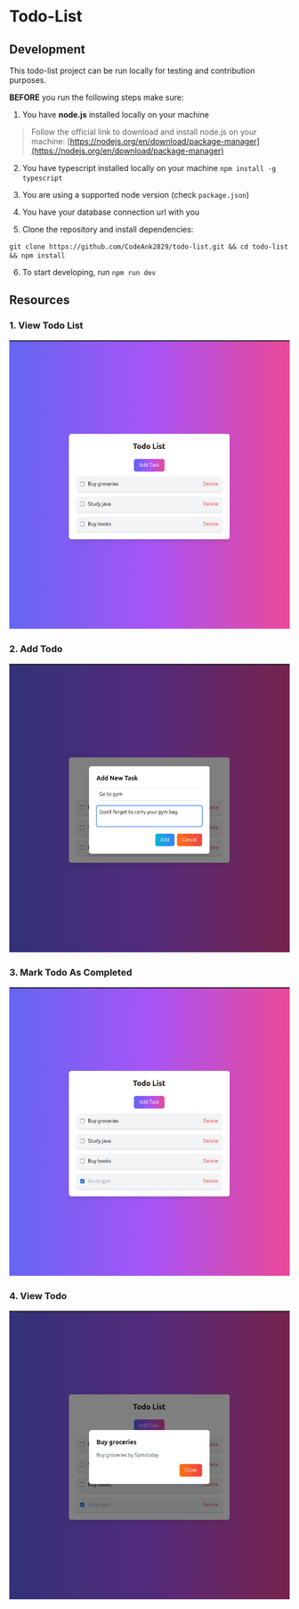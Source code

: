 # Todo-List

## Development
This todo-list project can be run locally for testing and contribution purposes.

**BEFORE** you run the following steps make sure:
1. You have **node.js** installed locally on your machine
> Follow the official link to download and install node.js on your machine: [https://nodejs.org/en/download/package-manager](https://nodejs.org/en/download/package-manager)

2. You have typescript installed locally on your machine `npm install -g typescript`

3. You are using a supported node version (check `package.json`)

4. You have your database connection url with you

5. Clone the repository and install dependencies:
``` 
git clone https://github.com/CodeAnk2829/todo-list.git && cd todo-list && npm install 
```
6. To start developing, run `npm run dev`

## Resources
### 1. View Todo List
![view-todo-list](/src/assets/view-todo-list.png)

### 2. Add Todo
![add-todo](/src/assets/add-todo.png)

### 3. Mark Todo As Completed
![mark-todo](/src/assets/mark-todo.png)

### 4. View Todo
![add](/src/assets/view-todo.png)